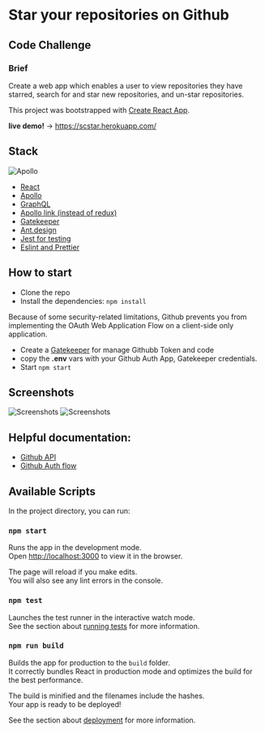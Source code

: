 # Star your repositories on Github
## Code Challenge
### Brief
Create a web app which enables a user to view repositories they have starred, search for and star new repositories, and un-star repositories.


This project was bootstrapped with [Create React App](https://github.com/facebook/create-react-app).

**live demo!** ->
https://scstar.herokuapp.com/

## Stack
![Apollo](https://cdn-images-1.medium.com/max/800/1*0HP2je9Tcm-64J4S-lQSgA.png)

- [React](https://github.com/facebook/create-react-app)
- [Apollo](https://www.apollographql.com/)
- [GraphQL](https://graphql.org/)
- [Apollo link (instead of redux)](https://www.apollographql.com/docs/link/links/state.html)
- [Gatekeeper](https://github.com/prose/gatekeeper#deploy-on-heroku)
- [Ant.design](https://ant.design/)
- [Jest for testing](https://jestjs.io/index.html)
- [Eslint and Prettier](https://prettier.io/docs/en/eslint.html)

## How to start
- Clone the repo
- Install the dependencies:
`npm install`

Because of some security-related limitations, Github prevents you from implementing the OAuth Web Application Flow on a client-side only application.
- Create a [Gatekeeper](https://github.com/prose/gatekeeper#deploy-on-heroku) for manage Githubb Token and code 
- copy the **.env** vars with your Github Auth App, Gatekeeper credentials.
- Start `npm start`

## Screenshots
![Screenshots](https://i.ibb.co/DwT73qv/2.png)
![Screenshots](https://i.ibb.co/p480cZL/1.png)

## Helpful documentation:
- [Github API](https://developer.github.com/v4/guides/forming-calls/#authenticating-with-graphql)
- [Github Auth flow](https://www.graphql.college/implementing-github-oauth-flow/)

## Available Scripts

In the project directory, you can run:

### `npm start`

Runs the app in the development mode.<br>
Open [http://localhost:3000](http://localhost:3000) to view it in the browser.

The page will reload if you make edits.<br>
You will also see any lint errors in the console.

### `npm test`

Launches the test runner in the interactive watch mode.<br>
See the section about [running tests](https://facebook.github.io/create-react-app/docs/running-tests) for more information.

### `npm run build`

Builds the app for production to the `build` folder.<br>
It correctly bundles React in production mode and optimizes the build for the best performance.

The build is minified and the filenames include the hashes.<br>
Your app is ready to be deployed!

See the section about [deployment](https://facebook.github.io/create-react-app/docs/deployment) for more information.

